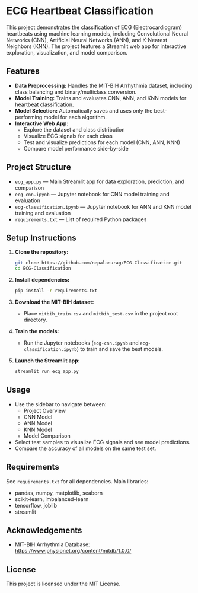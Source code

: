 # ECG Heartbeat Classification

This project demonstrates the classification of ECG (Electrocardiogram) heartbeats using machine learning models, including Convolutional Neural Networks (CNN), Artificial Neural Networks (ANN), and K-Nearest Neighbors (KNN). The project features a Streamlit web app for interactive exploration, visualization, and model comparison.

## Features

- **Data Preprocessing:** Handles the MIT-BIH Arrhythmia dataset, including class balancing and binary/multiclass conversion.
- **Model Training:** Trains and evaluates CNN, ANN, and KNN models for heartbeat classification.
- **Model Selection:** Automatically saves and uses only the best-performing model for each algorithm.
- **Interactive Web App:**
  - Explore the dataset and class distribution
  - Visualize ECG signals for each class
  - Test and visualize predictions for each model (CNN, ANN, KNN)
  - Compare model performance side-by-side

## Project Structure

- `ecg_app.py` — Main Streamlit app for data exploration, prediction, and comparison
- `ecg-cnn.ipynb` — Jupyter notebook for CNN model training and evaluation
- `ecg-classification.ipynb` — Jupyter notebook for ANN and KNN model training and evaluation
- `requirements.txt` — List of required Python packages

## Setup Instructions

1. **Clone the repository:**
   ```bash
   git clone https://github.com/nepalanurag/ECG-Classification.git
   cd ECG-Classification
   ```
2. **Install dependencies:**
   ```bash
   pip install -r requirements.txt
   ```
3. **Download the MIT-BIH dataset:**

   - Place `mitbih_train.csv` and `mitbih_test.csv` in the project root directory.

4. **Train the models:**

   - Run the Jupyter notebooks (`ecg-cnn.ipynb` and `ecg-classification.ipynb`) to train and save the best models.

5. **Launch the Streamlit app:**
   ```bash
   streamlit run ecg_app.py
   ```

## Usage

- Use the sidebar to navigate between:
  - Project Overview
  - CNN Model
  - ANN Model
  - KNN Model
  - Model Comparison
- Select test samples to visualize ECG signals and see model predictions.
- Compare the accuracy of all models on the same test set.

## Requirements

See `requirements.txt` for all dependencies. Main libraries:

- pandas, numpy, matplotlib, seaborn
- scikit-learn, imbalanced-learn
- tensorflow, joblib
- streamlit

## Acknowledgements

- MIT-BIH Arrhythmia Database: https://www.physionet.org/content/mitdb/1.0.0/

## License

This project is licensed under the MIT License.
